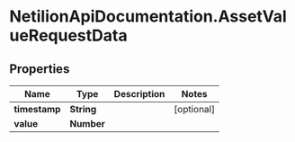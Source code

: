 # NetilionApiDocumentation.AssetValueRequestData

## Properties
Name | Type | Description | Notes
------------ | ------------- | ------------- | -------------
**timestamp** | **String** |  | [optional] 
**value** | **Number** |  | 


